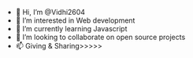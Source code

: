 - 👋 Hi, I’m @Vidhi2604
- 👀 I’m interested in Web development
- 🌱 I’m currently learning Javascript
- 💞️ I’m looking to collaborate on open source projects
- 📫 Giving & Sharing>>>>>

<!---
Vidhi2604/Vidhi2604 is a ✨ special ✨ repository because its `README.md` (this file) appears on your GitHub profile.
You can click the Preview link to take a look at your changes.
--->
